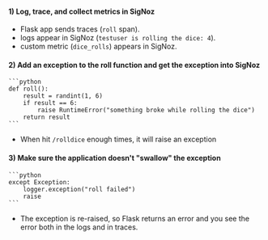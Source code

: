 #### **1) Log, trace, and collect metrics in SigNoz**

  * Flask app sends traces (`roll` span).
  * logs appear in SigNoz (`testuser is rolling the dice: 4`).
  * custom metric (`dice_rolls`) appears in SigNoz.


#### **2) Add an exception to the roll function and get the exception into SigNoz**


    ```python
    def roll():
        result = randint(1, 6)
        if result == 6:
            raise RuntimeError("something broke while rolling the dice")
        return result
    ```
  * When  hit `/rolldice` enough times, it will raise an exception 

#### **3) Make sure the application doesn't "swallow" the exception**

    ```python
    except Exception:
        logger.exception("roll failed")
        raise
    ```
  * The exception is re-raised, so Flask returns an error and you see the error both in the logs and in traces.
